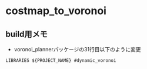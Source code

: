 # costmap_to_voronoi

## build用メモ

* voronoi_plannerパッケージの31行目以下のように変更
```
LIBRARIES ${PROJECT_NAME} #dynamic_voronoi
```
